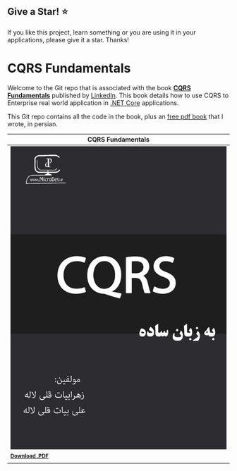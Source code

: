 ## Give a Star! :star:
If you like this project, learn something or you are using it in your applications, please give it a star. Thanks!

# CQRS Fundamentals

Welcome to the Git repo that is associated with the book
**[CQRS Fundamentals](https://github.com/ZahraBayatgh/)**
published by [LinkedIn](https://www.linkedin.com/in/zahrabayat/).
This book details how to use CQRS to Enterprise real world application in [.NET Core](https://www.microsoft.com/net) applications.

This Git repo contains all the code in the book, plus an
[free pdf book](https://github.com/ZahraBayatgh/CQRSFundamentals/raw/master/CQRSFundamentals.pdf)
that I wrote, in persian.

| CQRS Fundamentals |
| ------------|
| [![](img/CQRSFundamentals.jpg)](https://github.com/ZahraBayatgh/CQRSFundamentals/raw/master/CQRSFundamentals.pdf) | [![](img/CQRSFundamentals.jpg)](https://aka.ms/dockerlifecycleebook) | [![](img/CQRSFundamentals.jpg)](https://github.com/ZahraBayatgh/CQRSFundamentals/raw/master/CQRSFundamentals.pdf) |
| <sup> <a href='https://github.com/ZahraBayatgh/CQRSFundamentals/raw/master/CQRSFundamentals.pdf'>**Download .PDF**</a> </sup>  
